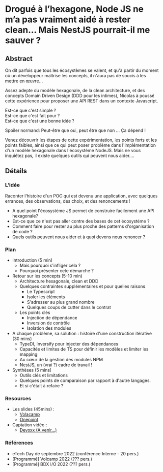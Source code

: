 # Drogué à l’hexagone, Node JS ne m’a pas vraiment aidé à rester clean... Mais NestJS pourrait-il me sauver ?

## Abstract

On dit parfois que tous les écosystèmes se valent, et qu'à partir du moment où un développeur maîtrise les concepts, il n'aura pas de soucis à les mettre en œuvre…

Assez adepte du modèle hexagonale, de la clean architecture, et des concepts Domain Driven Design (DDD pour les intimes), Nicolas à poussé cette expérience pour proposer une API REST dans un contexte Javascript.

Est-ce que c'est simple ? </br>
Est-ce que c'est fait pour ? </br>
Est-ce que c'est une bonne idée ?

Spoiler normand: Peut-être que oui, peut être que non ... Ça dépend !

Venez découvrir les étapes de cette expérimentation, les points forts et les points faibles, ainsi que ce qui peut poser problème dans l'implémentation d'un modèle hexagonale dans l'écosystème NodeJS. Mais ne vous inquiétez pas, il existe quelques outils qui peuvent nous aider....

## Détails

### L'idée

Raconter l'histoire d'un POC qui est devenu une application, avec quelques errances, des observations, des choix, et des renoncements !

* A quel point l'écosystème JS permet de construire facilement une API hexagonale?
* Est-ce que ce n'est pas aller contre des bases de cet écosystème ?
* Comment faire pour rester au plus proche des patterns d'organisation de code ?
* Quels outils peuvent nous aider et à quoi devons nous renoncer ?

### Plan

* Introduction (5 min)
    * Mais pourquoi s'infliger cela ?
    * Pourquoi présenter cete démarche ?
* Retour sur les concepts (5-10 min)
    * Architecture hexagonale, clean et DDD
    * Quelques contraintes supplémentaires et pour quelles raisons
        * Le Typescript
        * Isoler les éléments
        * S'adresser au plus grand nombre
        * Quelques coups de cutter dans le contrat
    * Les points clés
        * Injection de dépendance
        * Inversion de contrôle
        * Isolation des modules
* A chaque problème, sa solution : histoire d'une construction itérative (30 mins)
    * TypeDI, Inversify pour injecter des dépendances
    * Capacités et limites de TS pour définir les modèles et limiter les mapping
    * Au cœur de la gestion des modules NPM
    * NestJS, un (vrai ?) cadre de travail !
* Synthèses (5 mins)
    * Outils clés et limitations
    * Quelques points de comparaison par rapport à d'autre langages.
    * Et si c'était à refaire ?

    
### Resources

* Les slides (45mins) :
    * [Volacamp]( ./medium/index-volcamp.html#/)
    * [Onepoint]( ./medium/index.html#/)
* Captation vidéo :
    * [Devoxx (A venir...)](https://www.youtube.com/watch...)

### Références

* eTech Day de septembre 2022 (conférence Interne  - 20 pers.)
* [Programmé] Volcamp 2022  (??? pers.)
* [Programmé] BDX I/O 2022 (??? pers.)
